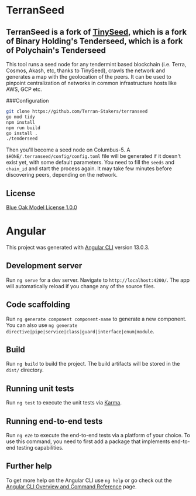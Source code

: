 # TerranSeed

## TerranSeed is a fork of [TinySeed](https://github.com/notional-labs/tinyseed), which is a fork of Binary Holding's Tenderseed, which is a fork of Polychain's Tenderseed

This tool runs a seed node for any tendermint based blockchain (i.e. Terra, Cosmos, Akash, etc, thanks to TinySeed), crawls the network and generates a map with the geolocation of the peers.
It can be used to pinpoint centralization of networks in common infrastructure hosts like AWS, GCP etc.

###Configuration

```bash
git clone https://github.com/Terran-Stakers/terranseed
go mod tidy
npm install
npm run build
go install .
./tenderseed
```

Then you'll become a seed node on Columbus-5. 
A `$HONE/.terranseed/config/config.toml` file will be generated if it doesn't exist yet, with some default parameters.
You need to fill the `seeds` and `chain_id` and start the process again.
It may take few minutes before discovering peers, depending on the network.

## License

[Blue Oak Model License 1.0.0](https://blueoakcouncil.org/license/1.0.0)

# Angular
This project was generated with [Angular CLI](https://github.com/angular/angular-cli) version 13.0.3.

## Development server

Run `ng serve` for a dev server. Navigate to `http://localhost:4200/`. The app will automatically reload if you change any of the source files.

## Code scaffolding

Run `ng generate component component-name` to generate a new component. You can also use `ng generate directive|pipe|service|class|guard|interface|enum|module`.

## Build

Run `ng build` to build the project. The build artifacts will be stored in the `dist/` directory.

## Running unit tests

Run `ng test` to execute the unit tests via [Karma](https://karma-runner.github.io).

## Running end-to-end tests

Run `ng e2e` to execute the end-to-end tests via a platform of your choice. To use this command, you need to first add a package that implements end-to-end testing capabilities.

## Further help

To get more help on the Angular CLI use `ng help` or go check out the [Angular CLI Overview and Command Reference](https://angular.io/cli) page.
